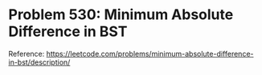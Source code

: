 # Problem 530: Minimum Absolute Difference in BST

Reference: https://leetcode.com/problems/minimum-absolute-difference-in-bst/description/